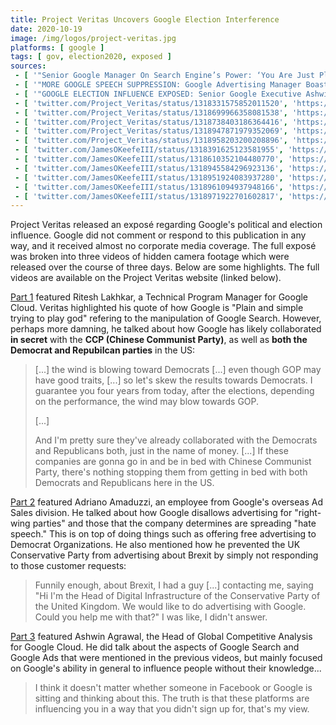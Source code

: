 ```yaml
---
title: Project Veritas Uncovers Google Election Interference
date: 2020-10-19
image: /img/logos/project-veritas.jpg
platforms: [ google ]
tags: [ gov, election2020, exposed ]
sources:
 - [ '"Senior Google Manager On Search Engine’s Power: ‘You Are Just Plain And Simple Trying To Play God’… ‘The Power’s In The Search’ … ‘Trump Says Something, Misinformation, You’re Gonna Delete’ … ‘If A Democratic Leader Says That, Then, You’re Gonna Leave It’" on ProjectVeritas.com (19 Oct 2020)', 'https://www.projectveritas.com/video/senior-google-manager-on-search-engines-power-you-are-just-plain-and-simple/' ]
 - [ '"MORE GOOGLE SPEECH SUPPRESSION: Google Advertising Manager Boasts Company Can Censor ‘Right-Wing’ & Republicans … Reveals He Chose To Ignore Request For Pro-Brexit Ads On Search Engine" on ProjectVeritas.com (20 Oct 2020)', 'https://www.projectveritas.com/video/more-google-speech-suppression-google-advertising-manager-boasts-company-can/' ]
 - [ '"GOOGLE ELECTION INFLUENCE EXPOSED: Senior Google Executive Ashwin Agrawal: ‘There are many ways’ to influence elections … ‘I think ads is one way’ … ‘I think another way is search results’ … ‘YouTube is going to be another one’" on ProjectVeritas.com (21 Oct 2020)', 'https://www.projectveritas.com/video/google-election-influence-exposed-senior-google-executive-ashwin-agrawal/' ]
 - [ 'twitter.com/Project_Veritas/status/1318331575852011520', 'https://archive.is/dCE6T' ]
 - [ 'twitter.com/Project_Veritas/status/1318699966358081538', 'https://archive.is/ndRVM' ]
 - [ 'twitter.com/Project_Veritas/status/1318738403186364416', 'https://archive.is/5VPBY' ]
 - [ 'twitter.com/Project_Veritas/status/1318947871979352069', 'https://archive.is/Ks9fo' ]
 - [ 'twitter.com/Project_Veritas/status/1318958203200208896', 'https://archive.is/3xMwe' ]
 - [ 'twitter.com/JamesOKeefeIII/status/1318391625123581955', 'https://archive.is/6gj9q' ]
 - [ 'twitter.com/JamesOKeefeIII/status/1318610352104480770', 'https://archive.is/vRS5G' ]
 - [ 'twitter.com/JamesOKeefeIII/status/1318945584296923136', 'https://archive.is/AMs4N' ]
 - [ 'twitter.com/JamesOKeefeIII/status/1318951924083937280', 'https://archive.is/YktsL' ]
 - [ 'twitter.com/JamesOKeefeIII/status/1318961094937948166', 'https://archive.is/b1ypp' ]
 - [ 'twitter.com/JamesOKeefeIII/status/1318971922701602817', 'https://archive.is/zzyNn' ]
---
```


Project Veritas released an exposé regarding Google's political and election
influence. Google did not comment or respond to this publication in any way,
and it received almost no corporate media coverage. The full exposé was broken
into three videos of hidden camera footage which were released over the course
of three days. Below are some highlights. The full videos are available on the
Project Veritas website (linked below).

[Part 1](https://www.projectveritas.com/video/senior-google-manager-on-search-engines-power-you-are-just-plain-and-simple/)
featured Ritesh Lakhkar, a Technical Program Manager for Google Cloud. Veritas
highlighted his quote of how Google is "Plain and simple trying to play god"
refering to the manipulation of Google Search. However, perhaps more damning,
he talked about how Google has likely collaborated **in secret** with the **CCP
(Chinese Communist Party)**, as well as **both the Democrat and Repubilcan
parties** in the US:

> [...] the wind is blowing toward Democrats [...] even
> though GOP may have good traits, [...] so let's skew the results towards
> Democrats. I guarantee you four years from today, after the elections,
> depending on the performance, the wind may blow towards GOP.
> 
> [...]
>
> And I'm pretty sure they've already collaborated with the Democrats and
> Republicans both, just in the name of money. [...] If these companies are
> gonna go in and be in bed with Chinese Communist Party, there's nothing
> stopping them from getting in bed with both Democrats and Republicans here in
> the US.

[Part 2](https://www.projectveritas.com/video/more-google-speech-suppression-google-advertising-manager-boasts-company-can/)
featured Adriano Amaduzzi, an employee from Google's overseas Ad Sales
division. He talked about how Google disallows advertising for "right-wing
parties" and those that the company determines are spreading "hate speech."
This is on top of doing things such as offering free advertising to Democrat
Organizations. He also mentioned how he prevented the UK Conservative Party
from advertising about Brexit by simply not responding to those customer
requests:

> Funnily enough, about Brexit, I had a guy [...] contacting me, saying "Hi I'm
> the Head of Digital Infrastructure of the Conservative Party of the United
> Kingdom. We would like to do advertising with Google. Could you help me with
> that?" I was like, I didn't answer.

[Part
3](https://www.projectveritas.com/video/google-election-influence-exposed-senior-google-executive-ashwin-agrawal/)
featured Ashwin Agrawal, the Head of Global Competitive Analysis for Google
Cloud. He did talk about the aspects of Google Search and Google Ads that were
mentioned in the previous videos, but mainly focused on Google's ability in
general to influence people without their knowledge...

> I think it doesn't matter whether someone in Facebook or Google is sitting
> and thinking about this. The truth is that these platforms are influencing
> you in a way that you didn't sign up for, that's my view.
